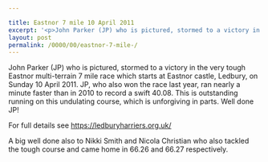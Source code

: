 ```yaml
---

title: Eastnor 7 mile 10 April 2011
excerpt: '<p>John Parker (JP) who is pictured, stormed to a victory in the very tough Eastnor multi-terrain 7 mile race which starts at Eastnor castle, Ledbury, on Sunday 10 April 2011. JP, who also won the race last year, ran nearly a minute faster than in 2010 to record a swift 40.08. This is outstanding running on this undulating course, which is unforgiving in parts. Well done JP!</p><p>For full details see <a href="https://ledburyharriers.org.uk/" target="_blank" rel="nofollow">https://ledburyharriers.org.uk/</a></p><p>A big well done also to Nikki Smith and Nicola Christian who also tackled the tough course and came home in 66.26 and 66.27 respectively.</p>'
layout: post
permalink: /0000/00/eastnor-7-mile-/
---
```

</p> 

John Parker (JP) who is pictured, stormed to a victory in the very tough Eastnor multi-terrain 7 mile race which starts at Eastnor castle, Ledbury, on Sunday 10 April 2011. JP, who also won the race last year, ran nearly a minute faster than in 2010 to record a swift 40.08. This is outstanding running on this undulating course, which is unforgiving in parts. Well done JP!

For full details see <a href="https://ledburyharriers.org.uk/" target="_blank" rel="nofollow">https://ledburyharriers.org.uk/</a>

A big well done also to Nikki Smith and Nicola Christian who also tackled the tough course and came home in 66.26 and 66.27 respectively.